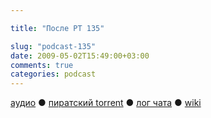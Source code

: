 ```yaml
---

title: "После РТ 135"

slug: "podcast-135"
date: 2009-05-02T15:49:00+03:00
comments: true
categories: podcast
---
```

[аудио](http://cdn.radio-t.com/rt135post.mp3) ● [пиратский torrent](http://pirates.radio-t.com/torrents/rt135post.mp3.torrent) ● [лог чата](http://chat.radio-t.com/logs/radio-t-135.html) ● [wiki](http://wiki.radio-t.com/%D0%9F%D0%BE%D1%81%D0%BB%D0%B5_%D0%A0%D0%A2_135)<audio src="http://cdn.radio-t.com/rt135post.mp3" preload="none">
